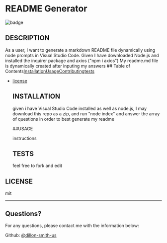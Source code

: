 # README Generator
  ![badge](https://img.shields.io/github/languages/top/dillon-smith-us/readme-generator?style=flat&logo=appveyor)
  
  
  ## DESCRIPTION 
  
  As a user, I want to generate a markdown README file dynamically using node prompts in Visual Studio Code. Given I have downloaded Node.js and installed the inquirer package and axios ("npm i axios") My readme.md file is dynamically created after inputing my answers ## Table of Contents[Installation](#installation)[Usage](#usage)[Contributing](#contributing)[tests](#tests)
  * [license](#license)
    
    ## INSTALLATION 
    
    given i have Visual Studio Code installed as well as node.js, I may download this repo as a zip, and run "node index" and answer the array of questions in order to best generate my readme
    
    ##USAGE
    
    instructions
    
    ## TESTS
    
    feel free to fork and edit
  
  ## LICENSE
  
  mit
  
  ---------------------
  
  ## Questions?
  
  For any questions, please contact me with the information below:
  
  Github: [@dillon-smith-us](https://api.github.com/users/dillon-smith-us)
  